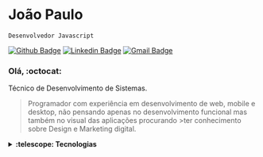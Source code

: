 # João Paulo

``
Desenvolvedor Javascript
``

[![Github Badge](https://img.shields.io/badge/-Github-000?style=flat-square&logo=Github&logoColor=white&link=https://github.com/imxuaum)](https://github.com/imxuaum)
[![Linkedin Badge](https://img.shields.io/badge/-LinkedIn-blue?style=flat-square&logo=Linkedin&logoColor=white&link=https://www.linkedin.com/in/imxuaum)](https://www.linkedin.com/in/imxuaum)
[![Gmail Badge](https://img.shields.io/badge/-Gmail-c14438?style=flat-square&logo=Gmail&logoColor=white&link=mailto:joaojpmoreira25@gmail.com)](mailto:joaojpmoreira25@gmail.com)

### Olá, :octocat:
Técnico de Desenvolvimento de Sistemas.

>Programador com experiência em desenvolvimento de web, mobile e desktop, não pensando apenas no desenvolvimento funcional mas também no visual das aplicações procurando >ter conhecimento sobre Design e Marketing digital.

<details>
  <summary><b>:telescope: Tecnologias</b></summary>
    <ul>
      <li>HTML</li>
      <li>CSS</li>
      <li>JavaScript</li>
      <li>Typescript</li>
      <li>NodeJS</li>
      <li>React</li>
      <li>Redux</li>
      <li>SQL</li>
      <li>NoSQL</li>
    </ul>
</details>

<!--
**imxuaum/imxuaum** is a ✨ _special_ ✨ repository because its `README.md` (this file) appears on your GitHub profile.

Here are some ideas to get you started:

- 🔭 I’m currently working on ...
- 🌱 I’m currently learning ...
- 👯 I’m looking to collaborate on ...
- 🤔 I’m looking for help with ...
- 💬 Ask me about ...
- 📫 How to reach me: ...
- 😄 Pronouns: ...
- ⚡ Fun fact: ...
-->
